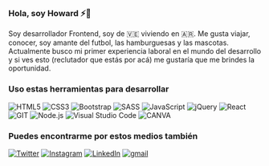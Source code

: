 ###   Hola, soy Howard ⚡️👋

Soy desarrollador Frontend, soy de :venezuela: viviendo en :argentina:. Me gusta viajar, conocer, soy amante del futbol, las hamburguesas y las mascotas. Actualmente busco mi primer experiencia laboral en el mundo del desarrollo y si ves esto (reclutador que estás por acá) me gustaría que me brindes la oportunidad.

### Uso estas herramientas para desarrollar

<img alt="HTML5" src="https://img.shields.io/badge/html5%20-%23E34F26.svg?&style=for-the-badge&logo=html5&logoColor=white"/> <img alt="CSS3" src="https://img.shields.io/badge/css3%20-%231572B6.svg?&style=for-the-badge&logo=css3&logoColor=white"/> <img alt="Bootstrap" src="https://img.shields.io/badge/bootstrap-%23563D7C.svg?style=for-the-badge&logo=bootstrap&logoColor=white"/> <img alt="SASS" src="https://img.shields.io/badge/SASS%20-hotpink.svg?&style=for-the-badge&logo=SASS&logoColor=white"/>  <img alt="JavaScript" src="https://img.shields.io/badge/javascript%20-%23323330.svg?&style=for-the-badge&logo=javascript&logoColor=%23F7DF1E"/> <img alt="jQuery" src="https://img.shields.io/badge/jquery-%230769AD.svg?style=for-the-badge&logo=jquery&logoColor=white"/> <img alt="React" src="https://img.shields.io/badge/react%20-%2320232a.svg?&style=for-the-badge&logo=react&logoColor=%2361DAFB"/> <img alt="GIT" src="https://img.shields.io/badge/git-%23F05033.svg?style=for-the-badge&logo=git&logoColor=white"/> <img alt="Node.js" src="https://img.shields.io/badge/node.js-6DA55F?style=for-the-badge&logo=node.js&logoColor=white"/> <img alt="Visual Studio Code" src="https://img.shields.io/badge/Visual%20Studio%20Code-0078d7.svg?&style=for-the-badge&logo=visual-studio-code&logoColor=white"/> <img alt="CANVA" src="https://img.shields.io/badge/Canva-%2300C4CC.svg?style=for-the-badge&logo=Canva&logoColor=white"/>

### Puedes encontrarme por estos medios también

[<img alt="Twitter" src="https://img.shields.io/badge/howardev_%20-%231DA1F2.svg?&style=for-the-badge&logo=Twitter&logoColor=white"/>](https://twitter.com/howardev_) [<img alt="Instagram" src="https://img.shields.io/badge/hparra07-%23E4405F.svg?style=for-the-badge&logo=Instagram&logoColor=white"/>]()
[<img alt="LinkedIn" src="https://img.shields.io/badge/Howard Parra-%230077B5.svg?style=for-the-badge&logo=linkedin&logoColor=white"/>](https://www.linkedin.com/in/howard-parra-35293013b/)
[<img alt="gmail" src="https://img.shields.io/badge/howard.parra95@gmail.com-D14836?style=for-the-badge&logo=gmail&logoColor=white"/>](mailto:howard.parra95@gmail.com)
